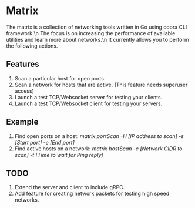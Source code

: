 # Matrix

The matrix is a collection of networking tools written in Go using cobra CLI framework.\n
The focus is on increasing the performance of available utilities and learn more about networks.\n
It currently allows you to perform the following actions.

## Features
1. Scan a particular host for open ports.
2. Scan a network for hosts that are active. (This feature needs superuser access)
3. Launch a test TCP/Websocket server for testing your clients.
4. Launch a test TCP/Websocket client for testing your servers.

## Example
1. Find open ports on a host: <i>matrix portScan -H [IP address to scan] -s [Start port] -e [End port]</i>
2. Find active hosts on a network: <i>matrix hostScan -c [Network CIDR to scan] -t [Time to wait for Ping reply]</i>

## TODO
1. Extend the server and client to include gRPC.
2. Add feature for creating network packets for testing high speed networks.
